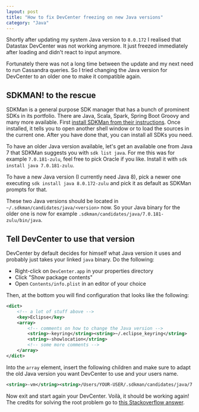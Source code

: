 ```yaml
---
layout: post
title: "How to fix DevCenter freezing on new Java versions"
category: "Java"
---
```


Shortly after updating my system Java version to `8.0.172` I realised that Datastax DevCenter was not working anymore. It just freezed immediately after loading and didn't react to input anymore.

Fortunately there was not a long time between the update and my next need to run Cassandra queries. So I tried changing the Java version for DevCenter to an older one to make it compatible again.

## SDKMAN! to the rescue

SDKMan is a general purpose SDK manager that has a bunch of prominent SDKs in its portfolio. There are Java, Scala, Spark, Spring Boot Groovy and many more available. First [install SDKMan from their instructions](https://sdkman.io/install). Once installed, it tells you to open another shell window or to load the sources in the current one. After you have done that, you can install all SDKs you need.

To have an older Java version available, let's get an available one from Java 7 that SDKMan suggests you with `sdk list java`. For me this was for example `7.0.181-zulu`, feel free to pick Oracle if you like. Install it with `sdk install java 7.0.181-zulu`.

To have a new Java version (I currently need Java 8), pick a newer one executing `sdk install java 8.0.172-zulu` and pick it as default as SDKMan prompts for that.

These two Java versions should be located in `~/.sdkman/candidates/java/<version>` now. So your Java binary for the older one is now for example `.sdkman/candidates/java/7.0.181-zulu/bin/java`.

## Tell DevCenter to use that version

DevCenter by default decides for himself what Java version it uses and probably just takes your linked `java` binary. Do the following:

* Right-click on `DevCenter.app` in your properties directory
* Click "Show package contents"
* Open `Contents/info.plist` in an editor of your choice

Then, at the bottom you will find configuration that looks like the following:

``` xml
<dict>
    <!-- a lot of stuff above -->
    <key>Eclipse</key>
	<array>
        <!-- comments on how to change the Java version -->
        <string>-keyring</string><string>~/.eclipse_keyring</string>
		<string>-showlocation</string>
        <!-- some more comments -->
    </array>
</dict>
```

Into the `array` element, insert the following children and make sure to adapt the old Java version you want DevCenter to use and your users name.

``` xml
<string>-vm</string><string>/Users/YOUR-USER/.sdkman/candidates/java/7.0.181-zulu/bin/java</string>
```

Now exit and start again your DevCenter. Voilà, it should be working again!
The credits for solving the root problem go to [this Stackoverflow answer](https://stackoverflow.com/a/49617513/5500928).
